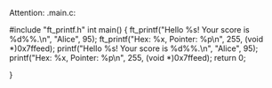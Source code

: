 Attention:
.main.c:

#include "ft_printf.h"
int main() {
    ft_printf("Hello %s! Your score is %d%%.\n", "Alice", 95);
    ft_printf("Hex: %x, Pointer: %p\n", 255, (void *)0x7ffeed);
    printf("Hello %s! Your score is %d%%.\n", "Alice", 95);
    printf("Hex: %x, Pointer: %p\n", 255, (void *)0x7ffeed);
    return 0;

}
